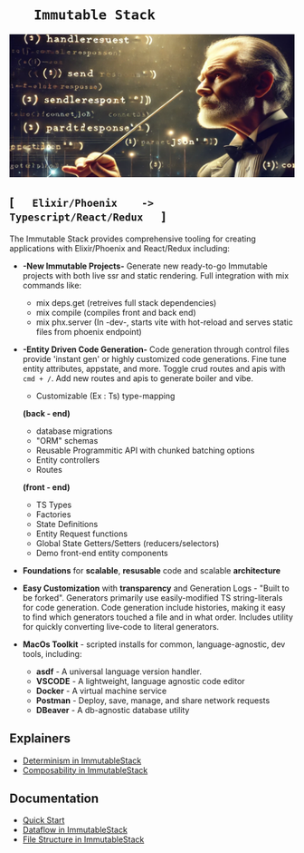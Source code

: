 # `    Immutable Stack    `

![software composer image](https://raw.githubusercontent.com/Macioa/MinCurryPipe/main/_logo_adjusted.png)

## [`    Elixir/Phoenix    ->    Typescript/React/Redux    `] 

The Immutable Stack provides comprehensive tooling for creating applications with Elixir/Phoenix and React/Redux including:

- **-New Immutable Projects-**   Generate new ready-to-go Immutable projects with both live ssr and static rendering. Full integration with mix commands like:
  - mix deps.get (retreives full stack dependencies)
  - mix compile (compiles front and back end)
  - mix phx.server (In -dev-, starts vite with hot-reload and serves static files from phoenix endpoint)

- **-Entity Driven Code Generation-**    Code generation through control files provide 'instant gen' or highly customized code generations. Fine tune entity attributes, appstate, and more. Toggle crud routes and apis with `cmd + /`. Add new routes and apis to generate boiler and vibe. 
  
  - Customizable (Ex : Ts) type-mapping

  **(back - end)**
  - database migrations
  - "ORM" schemas
  - Reusable Programmitic API with chunked batching options
  - Entity controllers
  - Routes

  **(front - end)**
  - TS Types
  - Factories
  - State Definitions
  - Entity Request functions
  - Global State Getters/Setters (reducers/selectors)
  - Demo front-end entity components 

- **Foundations** for **scalable**, **resusable** code and scalable **architecture**

- **Easy Customization** with **transparency** and Generation Logs - "Built to be forked". Generators primarily use easily-modified TS string-literals for code generation. Code generation include histories, making it easy to find which generators touched a file and in what order. Includes utility for quickly converting live-code to literal generators.

- **MacOs Toolkit** - scripted installs for common, language-agnostic, dev tools, including:

  - **asdf** - A universal language version handler.
  - **VSCODE** - A lightweight, language agnostic code editor
  - **Docker** - A virtual machine service
  - **Postman** - Deploy, save, manage, and share network requests
  - **DBeaver** - A db-agnostic database utility

## Explainers
* [Determinism in ImmutableStack](https://github.com/Macioa/ImmutableStuff/blob/master/determinism.md)
* [Composability in ImmutableStack](https://github.com/Macioa/ImmutableStuff/blob/master/composabilty.md)

## Documentation
* [Quick Start](https://github.com/Macioa/ImmutableStuff/blob/master/quickstart.md)
* [Dataflow in ImmutableStack](https://github.com/Macioa/ImmutableStuff/blob/master/dataflow.md)
* [File Structure in ImmutableStack](https://github.com/Macioa/ImmutableStuff/blob/master/filestructure.md)